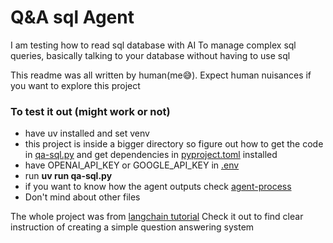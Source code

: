 # Q&A sql Agent

I am testing how to read sql database with AI
To manage complex sql queries, basically talking to your database without having to use sql

This readme was all written by human(me😅). Expect human nuisances if you want to explore this project

### To test it out (might work or not)
- have uv installed and set venv
- this project is inside a bigger directory so figure out how to get the code in [qa-sql.py](./qa-sql.py) and get dependencies in [pyproject.toml](./pyproject.toml) installed 
- have OPENAI_API_KEY or GOOGLE_API_KEY in [.env](.env)
- run **uv run qa-sql.py**
- if you want to know how the agent outputs check [agent-process](./agent-process-log.txt)
- Don't mind about other files

The whole project was from [langchain tutorial](https://python.langchain.com/docs/tutorials/sql_qa/)
Check it out to find clear instruction of creating a simple question answering system
